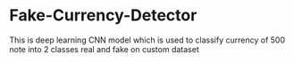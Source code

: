 # Fake-Currency-Detector
This is  deep learning CNN model which is  used to  classify currency of 500 note into 2 classes real and fake  on custom dataset
